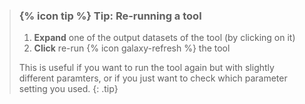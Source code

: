 > ### {% icon tip %} Tip: Re-running a tool
>
> 1. **Expand** one of the output datasets of the tool (by clicking on it)
> 2. **Click** re-run {% icon galaxy-refresh %} the tool
>
> This is useful if you want to run the tool again but with slightly different paramters, or if you just want to check which parameter setting you used.
{: .tip}